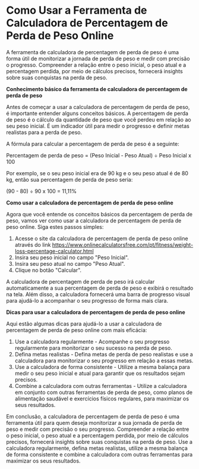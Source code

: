 Como Usar a Ferramenta de Calculadora de Percentagem de Perda de Peso Online
============================================================================

A ferramenta de calculadora de percentagem de perda de peso é uma forma útil de monitorizar a jornada de perda de peso e medir com precisão o progresso. Compreender a relação entre o peso inicial, o peso atual e a percentagem perdida, por meio de cálculos precisos, fornecerá insights sobre suas conquistas na perda de peso.

**Conhecimento básico da ferramenta de calculadora de percentagem de perda de peso**

Antes de começar a usar a calculadora de percentagem de perda de peso, é importante entender alguns conceitos básicos. A percentagem de perda de peso é o cálculo da quantidade de peso que você perdeu em relação ao seu peso inicial. É um indicador útil para medir o progresso e definir metas realistas para a perda de peso.

A fórmula para calcular a percentagem de perda de peso é a seguinte:

Percentagem de perda de peso = (Peso Inicial - Peso Atual) ÷ Peso Inicial x 100

Por exemplo, se o seu peso inicial era de 90 kg e o seu peso atual é de 80 kg, então sua percentagem de perda de peso seria:

(90 - 80) ÷ 90 x 100 = 11,11%

**Como usar a calculadora de percentagem de perda de peso online**

Agora que você entende os conceitos básicos da percentagem de perda de peso, vamos ver como usar a calculadora de percentagem de perda de peso online. Siga estes passos simples:

1. Acesse o site da calculadora de percentagem de perda de peso online através do link <https://www.onlinecalculatorsfree.com/pt/fitness/weight-loss-percentage-calculator.html>
2. Insira seu peso inicial no campo "Peso Inicial".
3. Insira seu peso atual no campo "Peso Atual".
4. Clique no botão "Calcular".

A calculadora de percentagem de perda de peso irá calcular automaticamente a sua percentagem de perda de peso e exibirá o resultado na tela. Além disso, a calculadora fornecerá uma barra de progresso visual para ajudá-lo a acompanhar o seu progresso de forma mais clara.

**Dicas para usar a calculadora de percentagem de perda de peso online**

Aqui estão algumas dicas para ajudá-lo a usar a calculadora de percentagem de perda de peso online com mais eficácia:

1. Use a calculadora regularmente - Acompanhe o seu progresso regularmente para monitorizar o seu sucesso na perda de peso.
2. Defina metas realistas - Defina metas de perda de peso realistas e use a calculadora para monitorizar o seu progresso em relação a essas metas.
3. Use a calculadora de forma consistente - Utilize a mesma balança para medir o seu peso inicial e atual para garantir que os resultados sejam precisos.
4. Combine a calculadora com outras ferramentas - Utilize a calculadora em conjunto com outras ferramentas de perda de peso, como planos de alimentação saudável e exercícios físicos regulares, para maximizar os seus resultados.

Em conclusão, a calculadora de percentagem de perda de peso é uma ferramenta útil para quem deseja monitorizar a sua jornada de perda de peso e medir com precisão o seu progresso. Compreender a relação entre o peso inicial, o peso atual e a percentagem perdida, por meio de cálculos precisos, fornecerá insights sobre suas conquistas na perda de peso. Use a calculadora regularmente, defina metas realistas, utilize a mesma balança de forma consistente e combine a calculadora com outras ferramentas para maximizar os seus resultados.